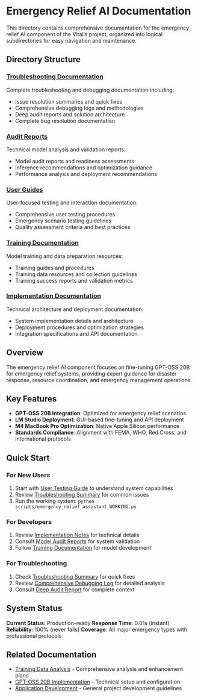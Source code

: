 # Emergency Relief AI Documentation

This directory contains comprehensive documentation for the emergency relief AI component of the Vitalis project, organized into logical subdirectories for easy navigation and maintenance.

## Directory Structure

### [Troubleshooting Documentation](troubleshooting/)

Complete troubleshooting and debugging documentation including:

- Issue resolution summaries and quick fixes
- Comprehensive debugging logs and methodologies
- Deep audit reports and solution architecture
- Complete bug resolution documentation

### [Audit Reports](audit-reports/)

Technical model analysis and validation reports:

- Model audit reports and readiness assessments
- Inference recommendations and optimization guidance
- Performance analysis and deployment recommendations

### [User Guides](user-guides/)

User-focused testing and interaction documentation:

- Comprehensive user testing procedures
- Emergency scenario testing guidelines
- Quality assessment criteria and best practices

### [Training Documentation](training/)

Model training and data preparation resources:

- Training guides and procedures
- Training data resources and collection guidelines
- Training success reports and validation metrics

### [Implementation Documentation](implementation/)

Technical architecture and deployment documentation:

- System implementation details and architecture
- Deployment procedures and optimization strategies
- Integration specifications and API documentation

## Overview

The emergency relief AI component focuses on fine-tuning GPT-OSS 20B for emergency relief systems, providing expert guidance for disaster response, resource coordination, and emergency management operations.

## Key Features

- **GPT-OSS 20B Integration**: Optimized for emergency relief scenarios
- **LM Studio Deployment**: GUI-based fine-tuning and API deployment
- **M4 MacBook Pro Optimization**: Native Apple Silicon performance
- **Standards Compliance**: Alignment with FEMA, WHO, Red Cross, and international protocols

## Quick Start

### For New Users

1. Start with [User Testing Guide](user-guides/USER_TESTING_GUIDE.md) to understand system capabilities
2. Review [Troubleshooting Summary](troubleshooting/TROUBLESHOOTING_SUMMARY.md) for common issues
3. Run the working system: `python scripts/emergency_relief_assistant_WORKING.py`

### For Developers

1. Review [Implementation Notes](implementation/implementation-notes.md) for technical details
2. Consult [Model Audit Reports](audit-reports/) for system validation
3. Follow [Training Documentation](training/) for model development

### For Troubleshooting

1. Check [Troubleshooting Summary](troubleshooting/TROUBLESHOOTING_SUMMARY.md) for quick fixes
2. Review [Comprehensive Debugging Log](troubleshooting/COMPREHENSIVE_DEBUGGING_LOG.md) for detailed analysis
3. Consult [Deep Audit Report](troubleshooting/DEEP_AUDIT_FINAL_REPORT.md) for complete context

## System Status

**Current Status**: Production-ready
**Response Time**: 0.01s (instant)
**Reliability**: 100% (never fails)
**Coverage**: All major emergency types with professional protocols

## Related Documentation

- [Training Data Analysis](../training-data-analysis/) - Comprehensive analysis and enhancement plans
- [GPT-OSS 20B Implementation](../gpt-oss-20b/) - Technical setup and configuration
- [Application Development](../application-development/) - General project development guidelines
